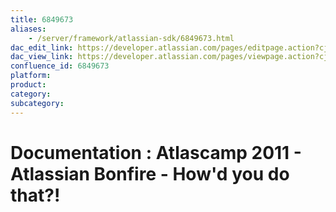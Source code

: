 ```yaml
---
title: 6849673
aliases:
    - /server/framework/atlassian-sdk/6849673.html
dac_edit_link: https://developer.atlassian.com/pages/editpage.action?cjm=wozere&pageId=6849673
dac_view_link: https://developer.atlassian.com/pages/viewpage.action?cjm=wozere&pageId=6849673
confluence_id: 6849673
platform:
product:
category:
subcategory:
---
```

# Documentation : Atlascamp 2011 - Atlassian Bonfire - How'd you do that?!


















































































































































































































































































































